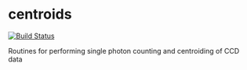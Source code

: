 # centroids

[![Build Status](https://dev.azure.com/NSLS-II-SIX/NSLS-II%20SIX%20Software/_apis/build/status/NSLS-II-SIX.centroids?branchName=master)](https://dev.azure.com/NSLS-II-SIX/NSLS-II%20SIX%20Software/_build/latest?definitionId=1&branchName=master)

Routines for performing single photon counting and centroiding of CCD data
